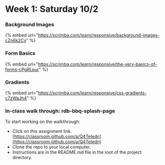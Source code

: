 # Week 1: Saturday 10/2

### Background Images

{% embed url="https://scrimba.com/learn/responsive/background-images-cZn6k2Cv" %}

### Form Basics

{% embed url="https://scrimba.com/learn/responsive/the-very-basics-of-forms-cPgRLpur" %}

### Gradients

{% embed url="https://scrimba.com/learn/responsive/css-gradients-c7zWaJh4" %}

### In-class walk through: rdb-bbq-splash-page

To start working on the walkthrough:

* Click on this assignment link. [https://classroom.github.com/a/Q4TeIedn](https://classroom.github.com/a/Q4TeIedn)
* Clone the repo to your local computer.
* Instructions are in the README.md file in the root of the project directory.

